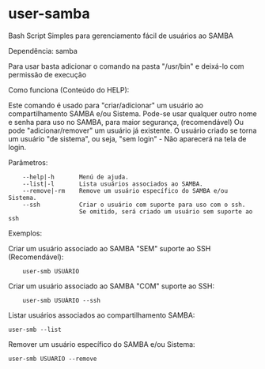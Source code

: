 # user-samba
Bash Script Simples para gerenciamento fácil de usuários ao SAMBA

Dependência: samba

Para usar basta adicionar o comando na pasta "/usr/bin" e deixá-lo com permissão de execução

Como funciona (Conteúdo do HELP):

Este comando é usado para "criar/adicionar" um usuário ao compartilhamento SAMBA e/ou Sistema.
Pode-se usar qualquer outro nome e senha para uso no SAMBA, para maior segurança, (recomendável)
Ou pode "adicionar/remover" um usuário já existente.
O usuário criado se torna um usuário "de sistema", ou seja, "sem login" - Não aparecerá na tela de login.

Parâmetros:

        --help|-h       Menú de ajuda.
        --list|-l       Lista usuários associados ao SAMBA.
        --remove|-rm    Remove um usuário específico do SAMBA e/ou Sistema.
        --ssh           Criar o usuário com suporte para uso com o ssh.
                        Se omitido, será criado um usuário sem suporte ao ssh
Exemplos:

 Criar um usuário associado ao SAMBA "SEM" suporte ao SSH (Recomendável):

        user-smb USUÁRIO

 Criar um usuário associado ao SAMBA "COM" suporte ao SSH:

        user-smb USUÁRIO --ssh

 Listar usuários associados ao compartilhamento SAMBA:

	user-smb --list

 Remover um usuário específico do SAMBA e/ou Sistema:

	user-smb USUARIO --remove

